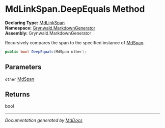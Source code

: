 ﻿<!--  
  <auto-generated>   
    The contents of this file were generated by a tool.  
    Changes to this file may be list if the file is regenerated  
  </auto-generated>   
-->

# MdLinkSpan.DeepEquals Method

**Declaring Type:** [MdLinkSpan](../index.md)  
**Namespace:** [Grynwald.MarkdownGenerator](../../index.md)  
**Assembly:** Grynwald.MarkdownGenerator

Recursively compares the span to the specified instance of [MdSpan](../../MdSpan/index.md).

```csharp
public bool DeepEquals(MdSpan other);
```

## Parameters

`other`  [MdSpan](../../MdSpan/index.md)

## Returns

bool

___

*Documentation generated by [MdDocs](https://github.com/ap0llo/mddocs)*
